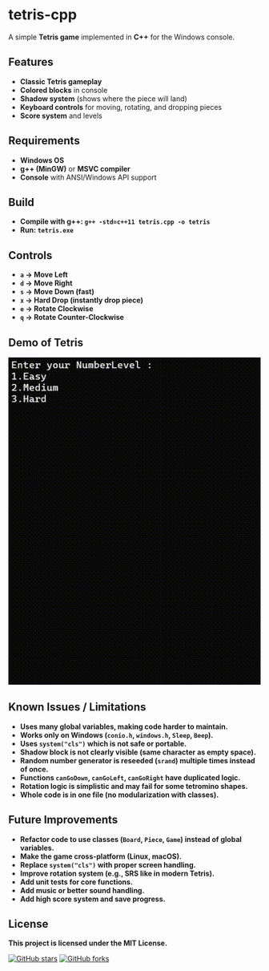 # tetris-cpp
A simple **Tetris game** implemented in **C++** for the Windows console.

## Features
- **Classic Tetris gameplay**
- **Colored blocks** in console
- **Shadow system** (shows where the piece will land)
- **Keyboard controls** for moving, rotating, and dropping pieces
- **Score system** and levels

## Requirements
- **Windows OS**
- **g++ (MinGW)** or **MSVC compiler**
- **Console** with ANSI/Windows API support

## Build
- **Compile with g++: `g++ -std=c++11 tetris.cpp -o tetris`**
- **Run: `tetris.exe`**

## Controls
- **`a` → Move Left**
- **`d` → Move Right**
- **`s` → Move Down (fast)**
- **`x` → Hard Drop (instantly drop piece)**
- **`e` → Rotate Clockwise**
- **`q` → Rotate Counter-Clockwise**

## Demo of Tetris
![Demo](https://github.com/Adib4A/tetris-cpp/blob/main/assets/tetris-demo.gif?raw=true)


## Known Issues / Limitations
- **Uses many global variables, making code harder to maintain.**
- **Works only on Windows (`conio.h`, `windows.h`, `Sleep`, `Beep`).**
- **Uses `system("cls")` which is not safe or portable.**
- **Shadow block is not clearly visible (same character as empty space).**
- **Random number generator is reseeded (`srand`) multiple times instead of once.**
- **Functions `canGoDown`, `canGoLeft`, `canGoRight` have duplicated logic.**
- **Rotation logic is simplistic and may fail for some tetromino shapes.**
- **Whole code is in one file (no modularization with classes).**

## Future Improvements
- **Refactor code to use classes (`Board`, `Piece`, `Game`) instead of global variables.**
- **Make the game cross-platform (Linux, macOS).**
- **Replace `system("cls")` with proper screen handling.**
- **Improve rotation system (e.g., SRS like in modern Tetris).**
- **Add unit tests for core functions.**
- **Add music or better sound handling.**
- **Add high score system and save progress.**

## License
**This project is licensed under the MIT License.**

[![GitHub stars](https://img.shields.io/github/stars/Adib4A/tetris-cpp.svg?style=social)](https://github.com/Adib4A/tetris-cpp/stargazers)
[![GitHub forks](https://img.shields.io/github/forks/Adib4A/tetris-cpp.svg?style=social)](https://github.com/Adib4A/tetris-cpp/network/members)


